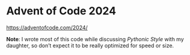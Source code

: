 # Advent of Code 2024

https://adventofcode.com/2024/

**Note**: I wrote most of this code while discussing *Pythonic Style* with my daughter, so don’t expect it to be really optimized for speed or size.
